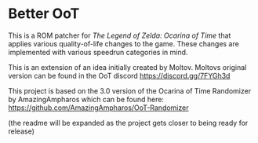 # Better OoT


This is a ROM patcher for _The Legend of Zelda: Ocarina of Time_ that applies various quality-of-life changes to the game. These changes are implemented with various speedrun categories in mind.





This is an extension of an idea initially created by Moltov. Moltovs original version can be found in the OoT discord https://discord.gg/7FYGh3d 


This project is based on the 3.0 version of the Ocarina of Time Randomizer by AmazingAmpharos which can be found here: https://github.com/AmazingAmpharos/OoT-Randomizer





(the readme will be expanded as the project gets closer to being ready for release)